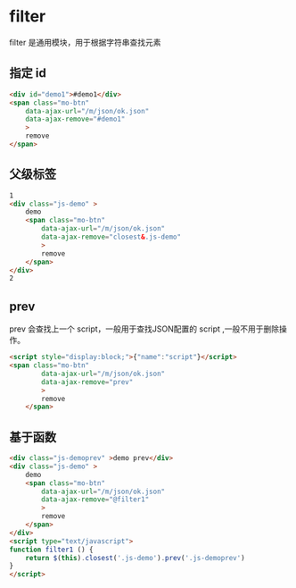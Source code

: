 # filter

filter 是通用模块，用于根据字符串查找元素

## 指定 id

````html
<div id="demo1">#demo1</div>
<span class="mo-btn" 
	data-ajax-url="/m/json/ok.json"
	data-ajax-remove="#demo1"
	>
	remove
</span>
````

## 父级标签

````html
1
<div class="js-demo" >
	demo
	<span class="mo-btn" 
		data-ajax-url="/m/json/ok.json"
		data-ajax-remove="closest&.js-demo"
		>
		remove
	</span>
</div>
2
````
## prev

prev 会查找上一个 script，一般用于查找JSON配置的 script ,一般不用于删除操作。


````html
<script style="display:block;">{"name":"script"}</script>
<span class="mo-btn" 
		data-ajax-url="/m/json/ok.json"
		data-ajax-remove="prev"
		>
		remove
	</span>
````

## 基于函数

````html
<div class="js-demoprev" >demo prev</div>
<div class="js-demo" >
	demo
	<span class="mo-btn" 
		data-ajax-url="/m/json/ok.json"
		data-ajax-remove="@filter1"
		>
		remove
	</span>
</div>
<script type="text/javascript">
function filter1 () {
	return $(this).closest('.js-demo').prev('.js-demoprev')
}
</script>
````